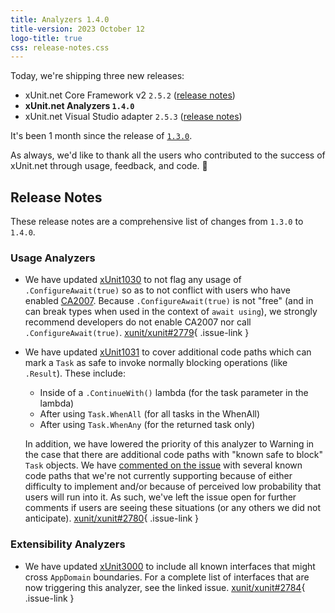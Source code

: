 ```yaml
---
title: Analyzers 1.4.0
title-version: 2023 October 12
logo-title: true
css: release-notes.css
---
```


Today, we're shipping three new releases:

* xUnit.net Core Framework v2 `2.5.2` ([release notes](/releases/v2/2.5.2))
* **xUnit.net Analyzers `1.4.0`**
* xUnit.net Visual Studio adapter `2.5.3` ([release notes](/releases/visualstudio/2.5.3))

It's been 1 month since the release of [`1.3.0`](/releases/analyzers/1.3.0).

As always, we'd like to thank all the users who contributed to the success of xUnit.net through usage, feedback, and code. 🎉

## Release Notes

These release notes are a comprehensive list of changes from `1.3.0` to `1.4.0`.

### Usage Analyzers

* We have updated [xUnit1030](/xunit.analyzers/rules/xUnit1030) to not flag any usage of `.ConfigureAwait(true)` so as to not conflict with users who have enabled [CA2007](https://learn.microsoft.com/dotnet/fundamentals/code-analysis/quality-rules/ca2007). Because `.ConfigureAwait(true)` is not "free" (and in can break types when used in the context of `await using`), we strongly recommend developers do not enable CA2007 nor call `.ConfigureAwait(true)`. [xunit/xunit#2779](https://github.com/xunit/xunit/issues/2779){ .issue-link }

* We have updated [xUnit1031](/xunit.analyzers/rules/xUnit1031) to cover additional code paths which can mark a `Task` as safe to invoke normally blocking operations (like `.Result`). These include:

  * Inside of a `.ContinueWith()` lambda (for the task parameter in the lambda)
  * After using `Task.WhenAll` (for all tasks in the WhenAll)
  * After using `Task.WhenAny` (for the returned task only)

  In addition, we have lowered the priority of this analyzer to Warning in the case that there are additional code paths with "known safe to block" `Task` objects. We have [commented on the issue](https://github.com/xunit/xunit/issues/2780#issuecomment-1738284272) with several known code paths that we're not currently supporting because of either difficulty to implement and/or because of perceived low probability that users will run into it. As such, we've left the issue open for further comments if users are seeing these situations (or any others we did not anticipate). [xunit/xunit#2780](https://github.com/xunit/xunit/issues/2780){ .issue-link }

### Extensibility Analyzers

* We have updated [xUnit3000](/xunit.analyzers/rules/xUnit3000) to include all known interfaces that might cross `AppDomain` boundaries. For a complete list of interfaces that are now triggering this analyzer, see the linked issue. [xunit/xunit#2784](https://github.com/xunit/xunit/issues/2784){ .issue-link }
